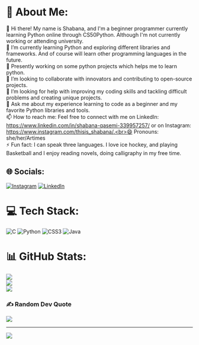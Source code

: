 # 💫 About Me:
👋 Hi there! My name is Shabana, and I'm a beginner programmer currently learning Python online through CS50Python. Although I'm not currently working or attending university.<br>🌱 I’m currently learning Python and exploring different libraries and frameworks. And of course will learn other programming languages in the future.<br>🔭 Presently working on some python projects which helps me to learn python.<br>👯 I’m looking to collaborate with innovators and contributing to open-source projects.<br>🤔 I’m looking for help with improving my coding skills and tackling difficult problems and creating unique projects.<br>💬 Ask me about my experience learning to code as a beginner and my favorite Python libraries and tools.<br>📫 How to reach me: Feel free to connect with me on LinkedIn: https://www.linkedin.com/in/shabana-qasemi-339957257/ or on Instagram: https://www.instagram.com/thisis_shabana/.<br>😄 Pronouns: she/her/Artimes <br>⚡ Fun fact: I can speak three languages. I love ice hockey, and playing Basketball and I enjoy reading novels, doing calligraphy in my free time.


## 🌐 Socials:
[![Instagram](https://img.shields.io/badge/Instagram-%23E4405F.svg?logo=Instagram&logoColor=white)](https://instagram.com/https://www.instagram.com/thisis_shabana/) [![LinkedIn](https://img.shields.io/badge/LinkedIn-%230077B5.svg?logo=linkedin&logoColor=white)](https://linkedin.com/in/https://www.linkedin.com/in/shabana-qasemi-339957257/) 

# 💻 Tech Stack:
![C](https://img.shields.io/badge/c-%2300599C.svg?style=for-the-badge&logo=c&logoColor=white) ![Python](https://img.shields.io/badge/python-3670A0?style=for-the-badge&logo=python&logoColor=ffdd54) ![CSS3](https://img.shields.io/badge/css3-%231572B6.svg?style=for-the-badge&logo=css3&logoColor=white) ![Java](https://img.shields.io/badge/java-%23ED8B00.svg?style=for-the-badge&logo=java&logoColor=white)
# 📊 GitHub Stats:
![](https://github-readme-stats.vercel.app/api?username=Artimes-c&theme=city_light&hide_border=false&include_all_commits=true&count_private=true)<br/>
![](https://github-readme-streak-stats.herokuapp.com/?user=Artimes-c&theme=city_light&hide_border=false)<br/>
![](https://github-readme-stats.vercel.app/api/top-langs/?username=Artimes-c&theme=city_light&hide_border=false&include_all_commits=true&count_private=true&layout=compact)

### ✍️ Random Dev Quote
![](https://quotes-github-readme.vercel.app/api?type=horizontal&theme=radical)

---
[![](https://visitcount.itsvg.in/api?id=Artimes-c&icon=0&color=0)](https://visitcount.itsvg.in)
